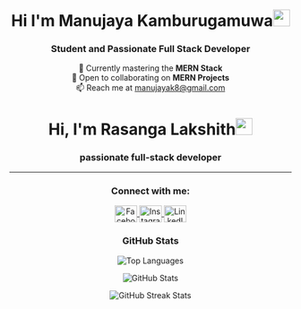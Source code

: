 <h1 align="center">Hi I'm Manujaya Kamburugamuwa<img width="30px" src="https://tenor.com/view/bromita-gif-6356269330350550267"></h1>
<h3 align="center" font-size="20">Student and Passionate Full Stack Developer</h3>

<p align="center">
  🌱 Currently mastering the <strong>MERN Stack</strong><br>
  🤝 Open to collaborating on <strong>MERN Projects</strong><br>
  📫 Reach me at <a href="mailto:manujayak8@gmail.com">manujayak8@gmail.com</a>
</p>

<h1 align="center">Hi, I'm Rasanga Lakshith<img width="30px" src="https://raw.githubusercontent.com/iampavangandhi/iampavangandhi/master/gifs/Hi.gif"></h1>
<h3 font-size="20" align="center">passionate full-stack developer</h3>


---

<h3 align="center">Connect with me:</h3>
<p align="center">
  <a href="https://fb.com/manujaya kamburugamuwa" target="_blank">
    <img align="center" src="https://raw.githubusercontent.com/rahuldkjain/github-profile-readme-generator/master/src/images/icons/Social/facebook.svg" alt="Facebook" height="30" width="40" />
  </a>
  <a href="https://instagram.com/manuwa__viii" target="_blank">
    <img align="center" src="https://raw.githubusercontent.com/rahuldkjain/github-profile-readme-generator/master/src/images/icons/Social/instagram.svg" alt="Instagram" height="30" width="40" />
  </a>
  <a href="https://linkedin.com/in/manujayak" target="_blank">
    <img align="center" src="https://raw.githubusercontent.com/rahuldkjain/github-profile-readme-generator/master/src/images/icons/Social/linked-in-alt.svg" alt="LinkedIn" height="30" width="40" />
  </a>
</p>

<h3 align="center">GitHub Stats</h3>
<p align="center">
  <img src="https://github-readme-stats.vercel.app/api/top-langs?username=manujayak-hub&show_icons=true&locale=en&layout=compact" alt="Top Languages" />
</p>
<p align="center">
  <img src="https://github-readme-stats.vercel.app/api?username=manujayak-hub&show_icons=true&locale=en" alt="GitHub Stats" />
</p>
<p align="center">
  <img src="https://github-readme-streak-stats.herokuapp.com/?user=manujayak-hub" alt="GitHub Streak Stats" />
</p>
